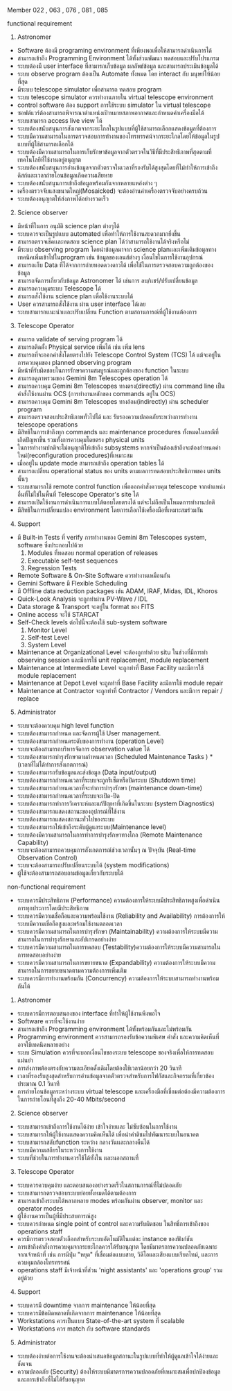﻿Member 022 , 063 , 076 , 081 , 085

functional requirement

1. Astronomer
- Software ต้องมี programing environment ที่เพียงพอเพื่อให้สามารถดำเนินการได้
- สามารถเข้าถึง Programming Environment ได้ทั้งส่วนพัฒนา ทดสอบและปรับโปรแกรม
- ระบบต้องมี user interface ที่สามารถเก็บข้อมูล ผลลัพธ์ข้อมูล และสามารถประเมินข้อมูลได้
- ระบบ observe program ต้องเป็น Automate ทั้งหมด โดย interact กับ มนุษย์ให้น้อยที่สุด
- มีระบบ telescope simulator เพื่อสามารถ ทดสอบ program
- ระบบ telescope simulator ควรทำงานภายใน virtual telescope environment
- control software ต้อง support การใช้ระบบ simulator ใน virtual telescope
- ซอฟต์แวร์ต้องสามารถพิจารณาตําแหน่งเป้าหมายสภาพอากาศและกําหนดค่าเครื่องมือได้
- ระบบสามารถ access live view ได้
- ระบบต้องสนับสนุนการสังเกตจากระยะไกลในรูปแบบที่ผู้ใช้สามารถเลือกแสดงข้อมูลที่ต้องการ
- ระบบมีความสามารถในการตรวจสอบการทำงานของโทรทรรศน์จากระยะไกลโดยให้ข้อมูลในรูปแบบที่ผู้ใช้สามารถเลือกได้
- ระบบต้องมีความสามารถในการเก็บรักษาข้อมูลจากตัวตรวจในวิธีที่มีประสิทธิภาพที่สุดตามที่เทคโนโลยีที่ใช้งานอยู่อนุญาต
- ระบบต้องสนับสนุนการอ่านข้อมูลจากตัวตรวจในเวลาที่รองรับได้สูงสุดโดยที่ไม่ทำให้การเข้าถึงดิสก์และเวลาถ่ายโอนข้อมูลเกิดความเสียหาย
- ระบบต้องสนับสนุนการเข้าถึงข้อมูลพร้อมกันจากหลายแหล่งต่าง ๆ
- เครื่องตรวจจับแสงขนาดใหญ่(Mosaicked) จะต้องอ่านค่าเครื่องตรวจจับอย่างครบถ้วน
- ระบบต้องอนุญาตให้ส่งภาพได้อย่างรวดเร็ว


2. Science observer

- มีหน้าที่ในการ อนุมัติ science plan ต่างๆได้
- ระบบควรจะเป็นรูปเเบบ automated เพื่อทำให้การใช้งานสะดวกมากยิ่งขึ้น
- สามารถตรวจเช็คเเละทดสอบ science plan ได้ว่าสามารถใช้งานได้จริงหรือไม่
- มีระบบ observing program โดยนำข้อมูลมาจาก science planเเละเพิ่มเติมข้อมูลทางเทคนิคเพิ่มเข้าไปในprogram เช่น ข้อมูลของเลนส์ต่างๆ เงื่อนไขในการใช้งานอุปกรณ์
- สามารถเก็บ Data ที่ได้จากการถ่ายทอดดวงดาวได้ เพื่อใช้ในการตรวจสอบความถูกต้องของข้อมูล
- สามารถจัดการเกี่ยวกับข้อมูล Astronomer ได้ เช่นการ ลบ/เเชร์/ปรับเปลี่ยนข้อมูล
- สามารถควบคุมระบบ Telescope ได้
- สามารถสั่งใช้งาน science plan เพื่อใช้งานระบบได้
- User ควรสามารถสั่งใช้งาน ผ่าน user interface ได้เลย
- ระบบสามารถเเนะนำเเเละปรับเปลี่ยน Function ตามสถานการณ์ที่ผู้ใช้งานต้องการ 


3. Telescope Operator
- สามารถ validate of serving program ได้
- สามารถติดตั้ง Physical service เพิ่มได้ เช่น เพิ่ม lens
- สามารถที่จะออกคำสั่งโดยตรงไปยัง Telescope Control System (TCS) ได้ แม้จะอยู่ในการควบคุมของ planned observing program
- มีหน้าที่รับผิดชอบในการรักษาความสมบูรณ์และถูกต้องของ function ในระบบ
- สามารถดูภาพรวมของ Gemini 8m Telescopes operation ได้
- สามารถควบคุม Gemini 8m Telescopes ทางตรง(directly) ผ่าน command line เป็นคำสั่งใช้งานผ่าน OCS (การทำงานหลักของ commands อยู่ใน OCS)
- สามารถควบคุม Gemini 8m Telescopes ทางอ้อม(indirectly) ผ่าน scheduler program
- สามารถตรวจสอบประสิทธิภาพทั่วไปได้ และ รับรองความปลอดภัยระหว่างการทำงาน telescope operations
- มีสิทธิในการเข้าถึงทุก commands และ maintenance procedures ทั้งหมดในกรณีที่เกิดปัญหาขึ้น รวมทั้งการควบคุมโดยตรง physical units
- ในการทำงานปกติจะไม่อนุญาติให้เข้าถึง subsystems หากจำเป็นต้องเข้าถึงจะต้องกำหนดค่าใหม่(reconfiguration procedures)ที่เหมาะสม 
- เมื่ออยู่ใน update mode สามารถเข้าถึง operation tables ได้
- สามารถเปลี่ยน operational status ของ units ตามผลการทดสอบประสิทธิภาพของ units นั้นๆ
- ระบบสามารถใช้ remote control function เพื่อออกคำสั่งควบคุม telescope จากตำแหน่งอื่นที่ไม่ใช่ในพื้นที่ Telescope Operator's site ได้
- สามารถเปิดใช้งานการดำเนินการแบบโต้ตอบโดยตรงได้ แต่จะไม่ถือเป็นโหมดการทำงานปกติ
- มีสิทธิในการเปลี่ยนแปลง environment โดยการเลือกใช้เครื่องมือที่เหมาะสมร่วมกัน


4. Support 
- มี Built-in Tests ที่ verify การทำงานของ Gemini 8m Telescopes system, software ซึ่งประกอบไปด้วย 
  1. Modules ที่ทดสอบ normal operation of releases
  2. Executable self-test sequences 
  3. Regression Tests  
- Remote Software & On-Site Software ควรทำงานเหมือนกัน
- Gemini Software มี Flexible Scheduling 
- มี Offline data reduction packages เช่น ADAM, IRAF, Midas, IDL, Khoros
- Quick-Look Analysis จะถูกทำผ่าน PV-Wave / IDL
- Data storage & Transport จะอยู่ใน format ของ FITS
- Online access จะใช้ STARCAT
- Self-Check levels ต่อไปนี้จะต้องใช้ sub-system software
     1. Monitor Level
     2. Self-test Level
     3. System Level
- Maintenance at Organizational Level จะต้องถูกทำด้วย situ ในช่วงที่มีการทำ observing session และมีการใช้ unit replacement, module replacement
- Maintenance at Intermediate Level จะถูกทำที่ Base Facility และมีการใช้ module replacement
- Maintenance at Depot Level จะถูกทำที่ Base Facility ละมีการใช้ module repair
- Maintenance at Contractor จะถูกทำที่ Contractor / Vendors และมีการ repair / replace


5. Administrator
- ระบบจะต้องควบคุม high level function
- ระบบต้องสามารถกำหนด และจัดการผู้ใช้ User management.                 
- ระบบต้องสามารถกำหนดระดับของการทำงาน (operation Level)
- ระบบจะต้องสามารถบริหารจัดการ observation value ได้
- ระบบต้องสามารถบำรุงรักษาตามกำหนดเวลา (Scheduled Maintenance Tasks ) \* (เวลาที่ไม่ได้ทำการสังเกตการณ์)
- ระบบต้องสามารถรับข้อมูลและส่งข้อมูล (Data input/output)
- ระบบต้องสามารถกำหนดเวลาที่ระบบจะถูกรีเซ็ตหรือปิดระบบ (Shutdown time)
- ระบบต้องสามารถกำหนดเวลาที่จะทำการบำรุงรักษา (maintenance down-time)
- ระบบต้องสามารถกำหนดเวลาที่ระบบจะเปิด-ปิด
- ระบบต้องสามารถทำการวิเคราะห์และแก้ปัญหาที่เกิดขึ้นในระบบ (system Diagnostics)
- ระบบต้องสามารถแสดงสถานะของอุปกรณ์ที่ใช้งาน
- ระบบต้องสามารถแสดงสถานะทั่วไปของระบบ
- ระบบต้องสามารถให้เข้าถึงระดับผู้ดูแลระบบ(Maintenance level)
- ระบบต้องมีความสามารถในการทำการบำรุงรักษาทางไกล (Remote Maintenance Capability)
- ระบบจะต้องสามารถควบคุมการสังเกตการณ์ช่วงเวลานั้นๆ ณ ปัจจุบัน (Real-time Observation Control)
- ระบบจะต้องสามารถปรับเปลี่ยนระบบได้ (system modifications)
- ผู้ใช้จะต้องสามารถสอบถามข้อมูลเกี่ยวกับระบบได้



non-functional requirement

- ระบบควรมีประสิทธิภาพ (Performance) ความต้องการให้ระบบมีประสิทธิภาพสูงเพื่อดำเนินการทุกประการโดยมีประสิทธิภาพ
- ระบบควรมีความเชื่อถือและความพร้อมใช้งาน (Reliability and Availability) การต้องการให้ระบบมีความเชื่อถือสูงและพร้อมใช้งานตลอดเวลา
- ระบบควรมีความสามารถในการบำรุงรักษา (Maintainability) ความต้องการให้ระบบมีความสามารถในการบำรุงรักษาและอัปเกรดอย่างง่าย
- ระบบควรมีความสามารถในการทดสอบ (Testability)ความต้องการให้ระบบมีความสามารถในการทดสอบอย่างง่าย
- ระบบควรมีความสามารถในการขยายขนาด (Expandability) ความต้องการให้ระบบมีความสามารถในการขยายขนาดตามความต้องการเพิ่มเติม
- ระบบควรมีการทำงานพร้อมกัน (Concurrency) ความต้องการให้ระบบสามารถทำงานพร้อมกันได้

1. Astronomer
- ระบบควรมีการตอบสนองของ interface ที่ทำให้ผู้ใช้งานพึงพอใจ
- Software ควรที่จะใช้งานง่าย
- สามารถเข้าถึง Programming environment ได้ทั้งพร้อมกันและไม่พร้อมกัน
- Programming environment ควรสามารถรองรับข้อความพิเศษ คำสั่ง และความคิดเห็นที่อาจใช้เทคนิคหลายอย่าง
- ระบบ Simulation ควรที่จะบอกเงื่อนไขของระบบ telescope ของจริงเพื่อให้การทดสอบแม่นยำ
- การส่งภาพต้องตรงกับความละเอียดดั้งเดิมโดยต้องใช้เวลาน้อยกว่า 20 วินาที
- เวลาที่รองรับสูงสุดสำหรับการอ่านข้อมูลจากตัวตรวจสำหรับการโฟกัสและกิจกรรมที่เกี่ยวข้องประมาณ 0.1 วินาที
- การถ่ายโอนข้อมูลระหว่างระบบ virtual telescope และเครื่องมือที่เชื่อมต่อต้องมีความต้องการในการถ่ายโอนที่สูงถึง 20-40 Mbits/second


2. Science observer
- ระบบสามารถเข้าถึงการใช้งานได้ง่าย เข้าใจง่ายเเละ ไม่ซับซ้อนในการใช้งาน
- ระบบสามารถให้ผู้ใช้งานเเสดงความคิดเห็นได้ เพื่อนำคำติชมไปพัฒนาระบบในอนาคต
- ระบบสามารถสลับfunction ระหว่าง กลางวันเเละกลางคืนได้
- ระบบมีความเสถียรในระหว่างการใช้งาน
- ระบบที่ช่วยในการทำงานควรใช้ได้ทั้งใน เเละนอกสถานที่
  

3. Telescope Operator
- ระบบควรควบคุมง่าย และตอบสนองอย่างรวดเร็วในสถานการณ์ที่ไม่ปลอดภัย 
- ระบบสามารถตรวจสอบระบบย่อยทั้งหมดได้ตามต้องการ
- สามารถเข้าถึงระบบได้หลากหลาย modes พร้อมกันผ่าน observer, monitor และ operator modes
- ผู้ใช้งานควรเป็นผู้ที่มีประสบการณ์สูง
- ระบบควรกำหนด single point of control และความรับผิดชอบ ในสิทธิ์การเข้าถึงของ operations staff
- ควรมีการตรวจสอบตัวเลือกสำหรับระบบอัตโนมัติในแต่ละ instance ของฟังก์ชัน
- การเข้าถึงคำสั่งการควบคุมจากระยะไกลควรได้รับอนุญาต โดยมีมาตรการความปลอดภัยเฉพาะจากเจ้าหน้าที่ เช่น การมีปุ่ม "หยุด" ที่เชื่อมต่อแบบสาย, วิดีโอและเสียงแบบเรียลไทม์, และการควบคุมกล้องโทรทรรศน์
- operations staff มีเจ้าหน้าที่ส่วน 'night assistants' และ 'operations group' รวมอยู่ด้วย

  
4. Support 
- ระบบควรมี downtime จากการ maintenance ให้น้อยที่สุด
- ระบบควรมีข้อผิดพลาดที่เกิดจากการ maintenance ให้น้อยที่สุด
- Workstations ควรเป็นแบบ State-of-the-art system ที่ scalable 
- Workstations ควร match กับ software standards


5. Administrator
- ระบบต้องง่ายต่อการใช้งานจะต้องนำเสนอข้อมูลสถานะในรูปแบบที่ทำให้ผู้ดูแลเข้าใจได้ง่ายและชัดเจน
- ความปลอดภัย (Security) ต้องให้ระบบมีมาตรการความปลอดภัยที่เหมาะสมเพื่อปกป้องข้อมูลและการเข้าถึงที่ไม่ได้รับอนุญาต


